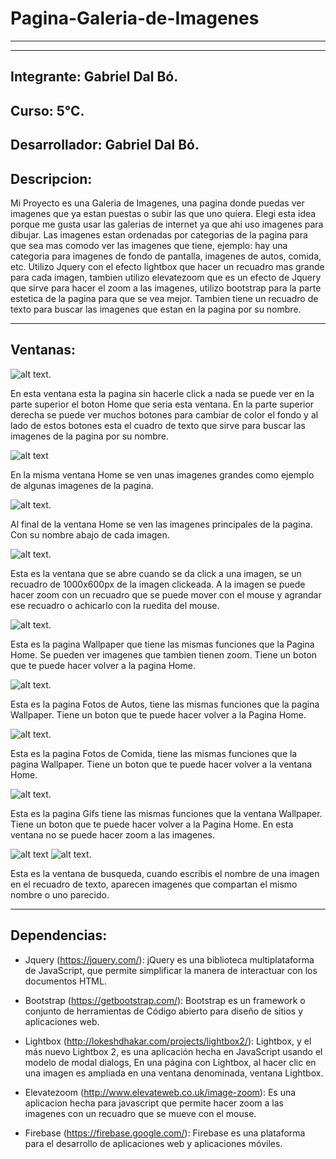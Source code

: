 # Pagina-Galeria-de-Imagenes
-----
-----

## Integrante: Gabriel Dal Bó.

## Curso: 5°C.

## Desarrollador: Gabriel Dal Bó.

## Descripcion:

  Mi Proyecto es una Galeria de Imagenes, una pagina donde puedas ver imagenes que ya estan puestas o subir las que uno quiera. Elegi esta idea porque me gusta usar las galerias de internet ya que ahi uso imagenes para dibujar. Las imagenes estan ordenadas por categorias de la pagina para que sea mas comodo ver las imagenes que tiene, ejemplo: hay una categoria para imagenes de fondo de pantalla, imagenes de autos, comida, etc. Utilizo Jquery con el efecto lightbox que hacer un recuadro mas grande para cada imagen, tambien utilizo elevatezoom que es un efecto de Jquery que sirve para hacer el zoom a las imagenes, utilizo bootstrap para la parte estetica de la pagina para que se vea mejor. Tambien tiene un recuadro de texto para buscar las imagenes que estan en la pagina por su nombre.

----

## Ventanas:
![alt text](https://github.com/GabrielDalBoH/Pagina-Web-Galeria-de-Imagenes/blob/master/Src/Captura%20de%20pantalla%20de%202017-11-21%2015-00-01.png).

  En esta ventana esta la pagina sin hacerle click a nada se puede ver en la parte superior el boton Home que seria esta ventana. En la parte superior derecha se puede ver muchos botones para cambiar de color el fondo y al lado de estos botones esta el cuadro de texto que sirve para buscar las imagenes de la pagina por su nombre.

![alt text](https://github.com/GabrielDalBoH/Pagina-Web-Galeria-de-Imagenes/blob/master/Src/Captura%20de%20pantalla%20de%202017-11-21%2015-00-24.png)

  En la misma ventana Home se ven unas imagenes grandes como ejemplo de algunas imagenes de la pagina.

![alt text](https://github.com/GabrielDalBoH/Pagina-Web-Galeria-de-Imagenes/blob/master/Src/Captura%20de%20pantalla%20de%202017-11-21%2015-00-47.png).

  Al final de la ventana Home se ven las imagenes principales de la pagina. Con su nombre abajo de cada imagen.

![alt text](https://github.com/GabrielDalBoH/Pagina-Web-Galeria-de-Imagenes/blob/master/Src/Captura%20de%20pantalla%20de%202017-11-21%2015-01-16.png).

  Esta es la ventana que se abre cuando se da click a una imagen, se un recuadro de 1000x600px de la imagen clickeada. A la imagen se puede hacer zoom con un recuadro que se puede mover con el mouse y agrandar ese recuadro o achicarlo con la ruedita del mouse. 

![alt text](https://github.com/GabrielDalBoH/Pagina-Web-Galeria-de-Imagenes/blob/master/Src/Captura%20de%20pantalla%20de%202017-11-21%2015-01-55.png).

  Esta es la pagina Wallpaper que tiene las mismas funciones que la Pagina Home. Se pueden ver imagenes que tambien tienen zoom. Tiene un boton que te puede hacer volver a la pagina Home. 

![alt text](https://github.com/GabrielDalBoH/Pagina-Web-Galeria-de-Imagenes/blob/master/Src/Captura%20de%20pantalla%20de%202017-11-21%2015-02-09.png).

  Esta es la pagina Fotos de Autos, tiene las mismas funciones que la pagina Wallpaper. Tiene un boton que te puede hacer volver a la Pagina Home.

![alt text](https://github.com/GabrielDalBoH/Pagina-Web-Galeria-de-Imagenes/blob/master/Src/Captura%20de%20pantalla%20de%202017-11-21%2015-02-29.png).

  Esta es la pagina Fotos de Comida, tiene las mismas funciones que la pagina Wallpaper. Tiene un boton que te puede hacer volver a la ventana Home.

![alt text](https://github.com/GabrielDalBoH/Pagina-Web-Galeria-de-Imagenes/blob/master/Src/Captura%20de%20pantalla%20de%202017-11-21%2015-03-02.png).

  Esta es la pagina Gifs tiene las mismas funciones que la ventana Wallpaper. Tiene un boton que te puede hacer volver a la Pagina Home. En esta ventana no se puede hacer zoom a las imagenes. 

![alt text](https://github.com/GabrielDalBoH/Pagina-Web-Galeria-de-Imagenes/blob/master/Src/Captura%20de%20pantalla%20de%202017-11-21%2015-23-19.png)
![alt text](https://github.com/GabrielDalBoH/Pagina-Web-Galeria-de-Imagenes/blob/master/Src/Captura%20de%20pantalla%20de%202017-11-21%2015-03-27.png).

  Esta es la ventana de busqueda, cuando escribis el nombre de una imagen en el recuadro de texto, aparecen imagenes que compartan el mismo nombre o uno parecido.

----

## Dependencias:

* Jquery (https://jquery.com/): jQuery es una biblioteca multiplataforma de JavaScript, que permite simplificar la manera de interactuar con los documentos HTML.

* Bootstrap (https://getbootstrap.com/): Bootstrap es un framework o conjunto de herramientas de Código abierto para diseño de sitios y aplicaciones web.

* Lightbox (http://lokeshdhakar.com/projects/lightbox2/): Lightbox, y el más nuevo Lightbox 2, es una aplicación hecha en JavaScript usando el modelo de modal dialogs, En una página con Lightbox, al hacer clic en una imagen es ampliada en una ventana denominada, ventana Lightbox.

* Elevatezoom (http://www.elevateweb.co.uk/image-zoom): Es una aplicacion hecha para javascript que permite hacer zoom a las imagenes con un recuadro que se mueve con el mouse.

* Firebase (https://firebase.google.com/): Firebase es una plataforma para el desarrollo de aplicaciones web y aplicaciones móviles.




